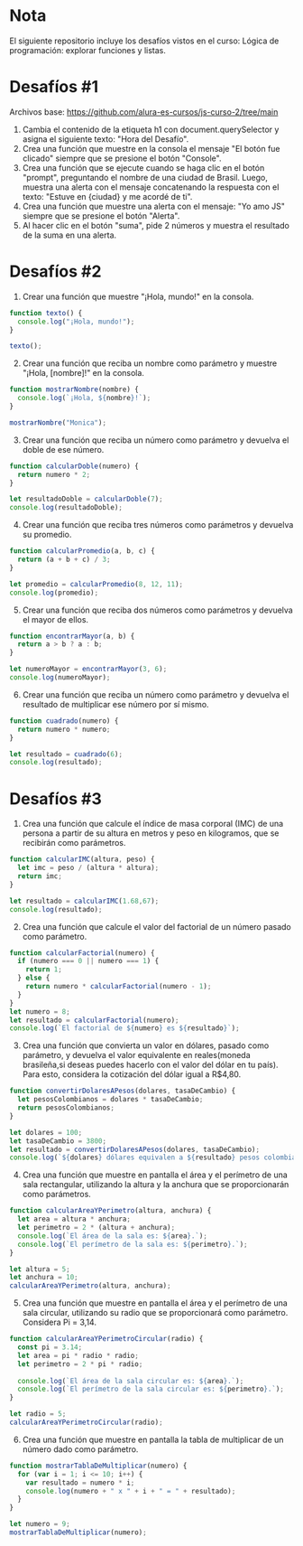 # Nota
El siguiente repositorio incluye los desafíos vistos en el curso: Lógica de programación: explorar funciones y listas. 

# Desafíos #1
Archivos base: https://github.com/alura-es-cursos/js-curso-2/tree/main

1. Cambia el contenido de la etiqueta h1 con document.querySelector y asigna el siguiente texto: "Hora del Desafío".
2. Crea una función que muestre en la consola el mensaje "El botón fue clicado" siempre que se presione el botón "Console".
3. Crea una función que se ejecute cuando se haga clic en el botón "prompt", preguntando el nombre de una ciudad de Brasil. Luego, muestra una alerta con el mensaje concatenando la respuesta con el texto: "Estuve en {ciudad} y me acordé de ti".
4. Crea una función que muestre una alerta con el mensaje: "Yo amo JS" siempre que se presione el botón "Alerta".
5. Al hacer clic en el botón "suma", pide 2 números y muestra el resultado de la suma en una alerta.

# Desafíos #2

1. Crear una función que muestre "¡Hola, mundo!" en la consola.
```javascript
function texto() {
  console.log("¡Hola, mundo!");
}

texto();
```
2. Crear una función que reciba un nombre como parámetro y muestre "¡Hola, [nombre]!" en la consola.
```javascript
function mostrarNombre(nombre) {
  console.log(`¡Hola, ${nombre}!`);
}

mostrarNombre("Monica");
```
3. Crear una función que reciba un número como parámetro y devuelva el doble de ese número.
```javascript
function calcularDoble(numero) {
  return numero * 2;
}

let resultadoDoble = calcularDoble(7);
console.log(resultadoDoble);
```
4. Crear una función que reciba tres números como parámetros y devuelva su promedio.
```javascript
function calcularPromedio(a, b, c) {
  return (a + b + c) / 3;
}

let promedio = calcularPromedio(8, 12, 11);
console.log(promedio);
```
5. Crear una función que reciba dos números como parámetros y devuelva el mayor de ellos.
```javascript
function encontrarMayor(a, b) {
  return a > b ? a : b;
}

let numeroMayor = encontrarMayor(3, 6);
console.log(numeroMayor);
```
6. Crear una función que reciba un número como parámetro y devuelva el resultado de multiplicar ese número por sí mismo.
```javascript
function cuadrado(numero) {
  return numero * numero;
}

let resultado = cuadrado(6);
console.log(resultado);
```
# Desafíos #3

1. Crea una función que calcule el índice de masa corporal (IMC) de una persona a partir de su altura en metros y peso en kilogramos, que se recibirán como parámetros.
```javascript
function calcularIMC(altura, peso) {
  let imc = peso / (altura * altura);
  return imc;
}

let resultado = calcularIMC(1.68,67);
console.log(resultado);
```
2. Crea una función que calcule el valor del factorial de un número pasado como parámetro.
```javascript
function calcularFactorial(numero) {
  if (numero === 0 || numero === 1) {
    return 1;
  } else {
    return numero * calcularFactorial(numero - 1);
  }
}
let numero = 8;
let resultado = calcularFactorial(numero);
console.log(`El factorial de ${numero} es ${resultado}`);
```
3. Crea una función que convierta un valor en dólares, pasado como parámetro, y devuelva el valor equivalente en reales(moneda brasileña,si deseas puedes hacerlo con el valor del dólar en tu país). Para esto, considera la cotización del dólar igual a R$4,80.
```javascript
function convertirDolaresAPesos(dolares, tasaDeCambio) {
  let pesosColombianos = dolares * tasaDeCambio;
  return pesosColombianos;
}

let dolares = 100; 
let tasaDeCambio = 3800; 
let resultado = convertirDolaresAPesos(dolares, tasaDeCambio);
console.log(`${dolares} dólares equivalen a ${resultado} pesos colombianos.`);
```
4. Crea una función que muestre en pantalla el área y el perímetro de una sala rectangular, utilizando la altura y la anchura que se proporcionarán como parámetros.
```javascript
function calcularAreaYPerimetro(altura, anchura) {
  let area = altura * anchura;
  let perimetro = 2 * (altura + anchura);
  console.log(`El área de la sala es: ${area}.`);
  console.log(`El perímetro de la sala es: ${perimetro}.`);
}

let altura = 5;
let anchura = 10; 
calcularAreaYPerimetro(altura, anchura);
```
5. Crea una función que muestre en pantalla el área y el perímetro de una sala circular, utilizando su radio que se proporcionará como parámetro. Considera Pi = 3,14.
```javascript
function calcularAreaYPerimetroCircular(radio) {
  const pi = 3.14;
  let area = pi * radio * radio;
  let perimetro = 2 * pi * radio;
  
  console.log(`El área de la sala circular es: ${area}.`);
  console.log(`El perímetro de la sala circular es: ${perimetro}.`);
}

let radio = 5; 
calcularAreaYPerimetroCircular(radio);
```
6. Crea una función que muestre en pantalla la tabla de multiplicar de un número dado como parámetro.
```javascript
function mostrarTablaDeMultiplicar(numero) {
  for (var i = 1; i <= 10; i++) {
    var resultado = numero * i;
    console.log(numero + " x " + i + " = " + resultado);
  }
}

let numero = 9;
mostrarTablaDeMultiplicar(numero);
```
